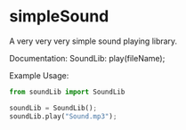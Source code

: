 # simpleSound
A very very very simple sound playing library.

Documentation:
SoundLib:
  play(fileName);

Example Usage:
```Python
from soundLib import SoundLib

soundLib = SoundLib();
soundLib.play("Sound.mp3");
```
